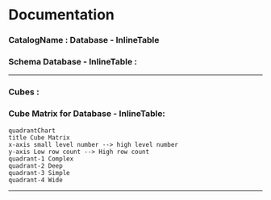 # Documentation
### CatalogName : Database - InlineTable
### Schema Database - InlineTable : 
---
### Cubes :

    

### Cube Matrix for Database - InlineTable:
```mermaid
quadrantChart
title Cube Matrix
x-axis small level number --> high level number
y-axis Low row count --> High row count
quadrant-1 Complex
quadrant-2 Deep
quadrant-3 Simple
quadrant-4 Wide

```
---
